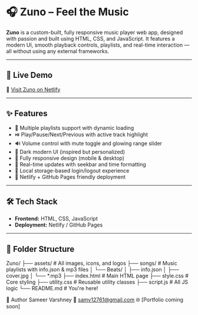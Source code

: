 # 🎧 Zuno – Feel the Music

**Zuno** is a custom-built, fully responsive music player web app, designed with passion and built using HTML, CSS, and JavaScript. It features a modern UI, smooth playback controls, playlists, and real-time interaction — all without using any external frameworks.

---

## 🚀 Live Demo

🔗 [Visit Zuno on Netlify](https://zuno-music.netlify.app)

---

## ✨ Features

- 🎵 Multiple playlists support with dynamic loading
- ⏯️ Play/Pause/Next/Previous with active track highlight
- 🔊 Volume control with mute toggle and glowing range slider
- 🎨 Dark modern UI (inspired but personalized)
- 📱 Fully responsive design (mobile & desktop)
- 🧠 Real-time updates with seekbar and time formatting
- 💾 Local storage-based login/logout experience
- 📁 Netlify + GitHub Pages friendly deployment

---

## 🛠️ Tech Stack

- **Frontend:** HTML, CSS, JavaScript
- **Deployment:** Netlify / GitHub Pages

---

## 📂 Folder Structure
Zuno/
├── assets/ # All images, icons, and logos
├── songs/ # Music playlists with info.json & mp3 files
│ └── Beats/
│ ├── info.json
│ ├── cover.jpg
│ └── *.mp3
├── index.html # Main HTML page
├── style.css # Core styling
├── utility.css # Reusable utility classes
├── script.js # All JS logic
└── README.md # You're here!

👤 Author
Sameer Varshney
📧 samv12761@gmail.com
🌐 [Portfolio coming soon]
